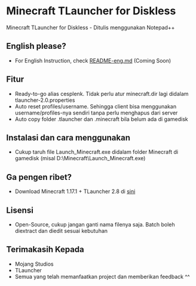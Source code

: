 # Minecraft TLauncher for Diskless

Minecraft TLauncher for Diskless - Ditulis menggunakan Notepad++

## English please?

- For English Instruction, check [README-eng.md](https://github.com/fahmiyufrizal/minecraft-tlauncher-diskless/blob/main/README-eng.md) (Coming Soon)

## Fitur

- Ready-to-go alias cesplenk. Tidak perlu atur minecraft.dir lagi didalam tlauncher-2.0.properties
- Auto reset profiles/username. Sehingga client bisa menggunakan username/profiles-nya sendiri tanpa perlu menghapus dari server
- Auto copy folder .tlauncher dan .minecraft bila belum ada di gamedisk

## Instalasi dan cara menggunakan

- Cukup taruh file Launch_Minecraft.exe didalam folder Minecraft di gamedisk (misal D:\Minecraft\Launch_Minecraft.exe)

## Ga pengen ribet?
- Download Minecraft 1.17.1 + TLauncher 2.8 di [sini](https://drive.google.com/file/d/1sJRZNRMdD-_88qW9c_inCHg8gZIIY-bu/view?usp=sharing)

## Lisensi

- Open-Source, cukup jangan ganti nama filenya saja. Batch boleh diextract dan diedit sesuai kebutuhan

## Terimakasih Kepada

- Mojang Studios
- TLauncher
- Semua yang telah memanfaatkan project dan memberikan feedback ^^
